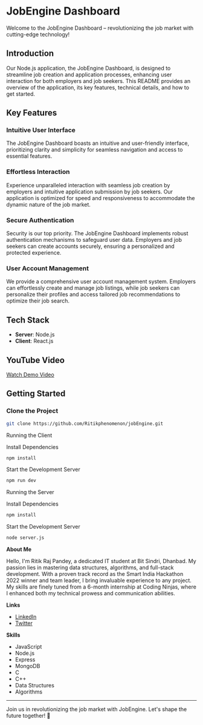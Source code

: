 # JobEngine Dashboard

Welcome to the JobEngine Dashboard – revolutionizing the job market with cutting-edge technology!

## Introduction

Our Node.js application, the JobEngine Dashboard, is designed to streamline job creation and application processes, enhancing user interaction for both employers and job seekers. This README provides an overview of the application, its key features, technical details, and how to get started.

## Key Features

### Intuitive User Interface

The JobEngine Dashboard boasts an intuitive and user-friendly interface, prioritizing clarity and simplicity for seamless navigation and access to essential features.

### Effortless Interaction

Experience unparalleled interaction with seamless job creation by employers and intuitive application submission by job seekers. Our application is optimized for speed and responsiveness to accommodate the dynamic nature of the job market.

### Secure Authentication

Security is our top priority. The JobEngine Dashboard implements robust authentication mechanisms to safeguard user data. Employers and job seekers can create accounts securely, ensuring a personalized and protected experience.

### User Account Management

We provide a comprehensive user account management system. Employers can effortlessly create and manage job listings, while job seekers can personalize their profiles and access tailored job recommendations to optimize their job search.

## Tech Stack

- **Server**: Node.js
- **Client**: React.js

## YouTube Video

[Watch Demo Video](https://www.youtube.com/watch?v=aWBCxQQRpaA)


## Getting Started

### Clone the Project

```bash
git clone https://github.com/Ritikphenomenon/jobEngine.git
```

Running the Client

Install Dependencies

```bash
npm install
```

Start the Development Server

```bash
npm run dev
```

Running the Server

Install Dependencies

```bash
npm install
```

Start the Development Server

```bash
node server.js
```

**About Me**

Hello, I'm Ritik Raj Pandey, a dedicated IT student at Bit Sindri, Dhanbad. My passion lies in mastering data structures, algorithms, and full-stack development. With a proven track record as the Smart India Hackathon 2022 winner and team leader, I bring invaluable experience to any project. My skills are finely tuned from a 6-month internship at Coding Ninjas, where I enhanced both my technical prowess and communication abilities.

**Links**
- [LinkedIn](https://www.linkedin.com/in/ritik-raj-pandey)
- [Twitter](https://twitter.com/ritikrajpandey)

**Skills**
- JavaScript
- Node.js
- Express
- MongoDB
- C
- C++
- Data Structures
- Algorithms

---

Join us in revolutionizing the job market with JobEngine. Let's shape the future together! 🚀
